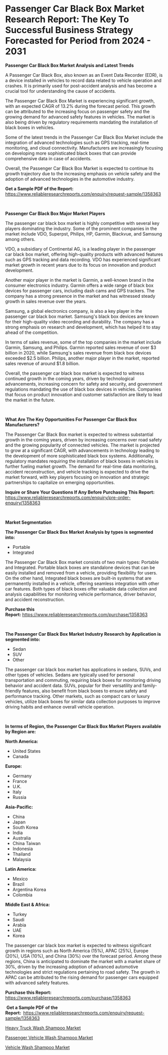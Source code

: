 <p><h1>Passenger Car Black Box Market Research Report: The Key To Successful Business Strategy Forecasted for Period from 2024 - 2031</h1></p><p><strong>Passenger Car Black Box Market Analysis and Latest Trends</strong></p>
<p><p>A Passenger Car Black Box, also known as an Event Data Recorder (EDR), is a device installed in vehicles to record data related to vehicle operation and crashes. It is primarily used for post-accident analysis and has become a crucial tool for understanding the cause of accidents.</p><p>The Passenger Car Black Box Market is experiencing significant growth, with an expected CAGR of 13.2% during the forecast period. This growth can be attributed to the increasing focus on passenger safety and the growing demand for advanced safety features in vehicles. The market is also being driven by regulatory requirements mandating the installation of black boxes in vehicles.</p><p>Some of the latest trends in the Passenger Car Black Box Market include the integration of advanced technologies such as GPS tracking, real-time monitoring, and cloud connectivity. Manufacturers are increasingly focusing on developing more sophisticated black boxes that can provide comprehensive data in case of accidents.</p><p>Overall, the Passenger Car Black Box Market is expected to continue its growth trajectory due to the increasing emphasis on vehicle safety and the adoption of advanced technologies in the automotive industry.</p></p>
<p><strong>Get a Sample PDF of the Report:&nbsp;</strong> <a href="https://www.reliableresearchreports.com/enquiry/request-sample/1358363">https://www.reliableresearchreports.com/enquiry/request-sample/1358363</a></p>
<p>&nbsp;</p>
<p><strong>Passenger Car Black Box Major Market Players</strong></p>
<p><p>The passenger car black box market is highly competitive with several key players dominating the industry. Some of the prominent companies in the market include VDO, Superpst, Philips, HP, Garmin, Blackvue, and Samsung among others.</p><p>VDO, a subsidiary of Continental AG, is a leading player in the passenger car black box market, offering high-quality products with advanced features such as GPS tracking and data recording. VDO has experienced significant market growth in recent years due to its focus on innovation and product development.</p><p>Another major player in the market is Garmin, a well-known brand in the consumer electronics industry. Garmin offers a wide range of black box devices for passenger cars, including dash cams and GPS trackers. The company has a strong presence in the market and has witnessed steady growth in sales revenue over the years.</p><p>Samsung, a global electronics company, is also a key player in the passenger car black box market. Samsung's black box devices are known for their high-quality video recording and durability. The company has a strong emphasis on research and development, which has helped it to stay ahead of the competition.</p><p>In terms of sales revenue, some of the top companies in the market include Garmin, Samsung, and Philips. Garmin reported sales revenue of over $3 billion in 2020, while Samsung's sales revenue from black box devices exceeded $2.5 billion. Philips, another major player in the market, reported sales revenue of around $1.8 billion.</p><p>Overall, the passenger car black box market is expected to witness continued growth in the coming years, driven by technological advancements, increasing concern for safety and security, and government regulations mandating the use of black box devices in vehicles. Companies that focus on product innovation and customer satisfaction are likely to lead the market in the future.</p></p>
<p>&nbsp;</p>
<p><strong>What Are The Key Opportunities For Passenger Car Black Box Manufacturers?</strong></p>
<p><p>The Passenger Car Black Box market is expected to witness substantial growth in the coming years, driven by increasing concerns over road safety and the growing popularity of connected vehicles. The market is projected to grow at a significant CAGR, with advancements in technology leading to the development of more sophisticated black box systems. Additionally, regulatory mandates requiring the installation of black boxes in vehicles is further fueling market growth. The demand for real-time data monitoring, accident reconstruction, and vehicle tracking is expected to drive the market forward, with key players focusing on innovation and strategic partnerships to capitalize on emerging opportunities.</p></p>
<p><strong>Inquire or Share Your Questions If Any Before Purchasing This Report:</strong> <a href="https://www.reliableresearchreports.com/enquiry/pre-order-enquiry/1358363">https://www.reliableresearchreports.com/enquiry/pre-order-enquiry/1358363</a></p>
<p>&nbsp;</p>
<p><strong>Market Segmentation</strong></p>
<p><strong>The Passenger Car Black Box Market Analysis by types is segmented into:</strong></p>
<p><ul><li>Portable</li><li>Integrated</li></ul></p>
<p><p>The Passenger Car Black Box market consists of two main types: Portable and Integrated. Portable black boxes are standalone devices that can be easily installed and removed from a vehicle, providing flexibility for users. On the other hand, Integrated black boxes are built-in systems that are permanently installed in a vehicle, offering seamless integration with other car features. Both types of black boxes offer valuable data collection and analysis capabilities for monitoring vehicle performance, driver behavior, and accident reconstruction.</p></p>
<p><strong>Purchase this Report:&nbsp;</strong><a href="https://www.reliableresearchreports.com/purchase/1358363">https://www.reliableresearchreports.com/purchase/1358363</a></p>
<p>&nbsp;</p>
<p><strong>The Passenger Car Black Box Market Industry Research by Application is segmented into:</strong></p>
<p><ul><li>Sedan</li><li>SUV</li><li>Other</li></ul></p>
<p><p>The passenger car black box market has applications in sedans, SUVs, and other types of vehicles. Sedans are typically used for personal transportation and commuting, requiring black boxes for monitoring driving behavior and accident data. SUVs, popular for their versatility and family-friendly features, also benefit from black boxes to ensure safety and performance tracking. Other markets, such as compact cars or luxury vehicles, utilize black boxes for similar data collection purposes to improve driving habits and enhance overall vehicle operation.</p></p>
<p>&nbsp;</p>
<p><strong>In terms of Region, the Passenger Car Black Box Market Players available by Region are:</strong></p>
<p>
    <p> <strong> North America: </strong>
        <ul>
            <li>United States</li>
            <li>Canada</li>
        </ul>
        </p> 
    <p> <strong> Europe: </strong>
        <ul>
            <li>Germany</li>
            <li>France</li>
            <li>U.K.</li>
            <li>Italy</li>
            <li>Russia</li>
        </ul>
        </p> 
    <p> <strong> Asia-Pacific: </strong>
        <ul>
            <li>China</li>
            <li>Japan</li>
            <li>South Korea</li>
            <li>India</li>
            <li>Australia</li>
            <li>China Taiwan</li>
            <li>Indonesia</li>
            <li>Thailand</li>
            <li>Malaysia</li>
        </ul>
        </p> 
    <p> <strong> Latin America: </strong>
        <ul>
            <li>Mexico</li>
            <li>Brazil</li>
            <li>Argentina Korea</li>
            <li>Colombia</li>
        </ul>
        </p> 
    <p> <strong> Middle East & Africa: </strong>
        <ul>
            <li>Turkey</li>
            <li>Saudi</li>
            <li>Arabia</li>
            <li>UAE</li>
            <li>Korea</li>
        </ul>
    </p>
    </p>
<p><p>The passenger car black box market is expected to witness significant growth in regions such as North America (15%), APAC (25%), Europe (20%), USA (10%), and China (30%) over the forecast period. Among these regions, China is anticipated to dominate the market with a market share of 30%, driven by the increasing adoption of advanced automotive technologies and strict regulations pertaining to road safety. The growth in APAC can be attributed to the rising demand for passenger cars equipped with advanced safety features.</p></p>
<p><strong>Purchase this Report: </strong><a href="https://www.reliableresearchreports.com/purchase/1358363">https://www.reliableresearchreports.com/purchase/1358363</a></p>
<p>&nbsp;<strong>Get a Sample PDF of the Report:&nbsp;&nbsp;</strong><a href="https://www.reliableresearchreports.com/enquiry/request-sample/1358363">https://www.reliableresearchreports.com/enquiry/request-sample/1358363</a></p>
<p><strong></strong></p>
<p><p><a href="https://github.com/kosella/Market-Research-Report-List-2/blob/main/heavy-truck-wash-shampoo-market.md">Heavy Truck Wash Shampoo Market</a></p><p><a href="https://github.com/nathandecarvalho/Market-Research-Report-List-2/blob/main/passenger-vehicle-wash-shampoo-market.md">Passenger Vehicle Wash Shampoo Market</a></p><p><a href="https://github.com/julyju69/Market-Research-Report-List-2/blob/main/vehicle-wash-shampoo-market.md">Vehicle Wash Shampoo Market</a></p></p>